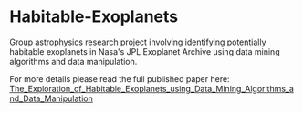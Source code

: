 # Habitable-Exoplanets
Group astrophysics research project involving identifying potentially habitable exoplanets in Nasa's JPL Exoplanet Archive using data mining algorithms and data manipulation. 

For more details please read the full published paper here: [The_Exploration_of_Habitable_Exoplanets_using_Data_Mining_Algorithms_and_Data_Manipulation](https://www.academia.edu/49090548/The_Exploration_of_Habitable_Exoplanets_using_Data_Mining_Algorithms_and_Data_Manipulation)
